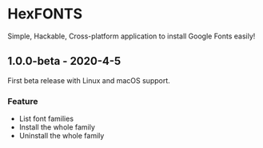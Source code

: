 # HexFONTS

Simple, Hackable, Cross-platform application to install Google Fonts easily!

## 1.0.0-beta - 2020-4-5

First beta release with Linux and macOS support.

### Feature

- List font families
- Install the whole family
- Uninstall the whole family

